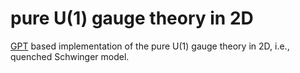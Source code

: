 # pure U(1) gauge theory in 2D
[GPT](https://github.com/lehner/gpt) based implementation of the pure U(1) gauge theory in 2D, i.e., quenched Schwinger model.


